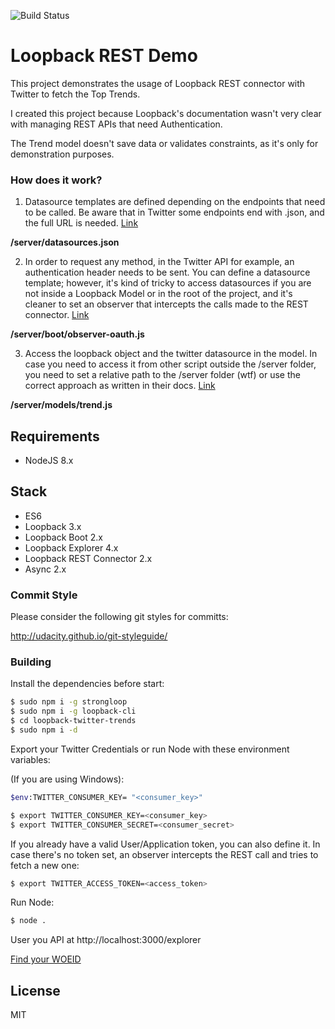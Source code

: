 ![Build Status](https://travis-ci.org/rodrigomata/nodejs-loopback-twitter-trends.svg?branch=master)
# Loopback REST Demo

This project demonstrates the usage of Loopback REST connector with Twitter to fetch the Top Trends.

I created this project because Loopback's documentation wasn't very clear with managing REST APIs that need Authentication.

The Trend model doesn't save data or validates constraints, as it's only for demonstration purposes.

### How does it work?

1. Datasource templates are defined depending on the endpoints that need to be called. Be aware that in Twitter some endpoints end with .json, and the full URL is needed. [Link](https://loopback.io/doc/en/lb3/REST-connector.html#configuring-a-rest-data-source)

**/server/datasources.json**

2. In order to request any method, in the Twitter API for example, an authentication header needs to be sent. You can define a datasource template; however, it's kind of tricky to access datasources if you are not inside a Loopback Model or in the root of the project, and it's cleaner to set an observer that intercepts the calls made to the REST connector. [Link](https://loopback.io/doc/en/lb3/Working-with-LoopBack-objects.html#getting-the-app-object)

**/server/boot/observer-oauth.js**

3. Access the loopback object and the twitter datasource in the model. In case you need to access it from other script outside the /server folder, you need to set a relative path to the /server folder (wtf) or use the correct approach as written in their docs. [Link](http://loopback.io/doc/en/lb3/Working-with-LoopBack-objects.html#getting-references-to-data-sources)  

**/server/models/trend.js**

## Requirements

- NodeJS 8.x

## Stack

- ES6
- Loopback 3.x
- Loopback Boot 2.x
- Loopback Explorer 4.x
- Loopback REST Connector 2.x
- Async 2.x

### Commit Style

Please consider the following git styles for committs:

http://udacity.github.io/git-styleguide/

### Building

Install the dependencies before start:

```sh
$ sudo npm i -g strongloop
$ sudo npm i -g loopback-cli
$ cd loopback-twitter-trends
$ sudo npm i -d
```

Export your Twitter Credentials or run Node with these environment variables:

(If you are using Windows):
```sh
$env:TWITTER_CONSUMER_KEY= "<consumer_key>"
```

```sh
$ export TWITTER_CONSUMER_KEY=<consumer_key>
$ export TWITTER_CONSUMER_SECRET=<consumer_secret>
```

If you already have a valid User/Application token, you can also define it. In case there's no token set, an observer intercepts the REST call and tries to fetch a new one:

```sh
$ export TWITTER_ACCESS_TOKEN=<access_token>
```

Run Node:

```sh
$ node .
```

User you API at http://localhost:3000/explorer

[Find your WOEID](http://www.woeidlookup.com/)

## License

MIT
